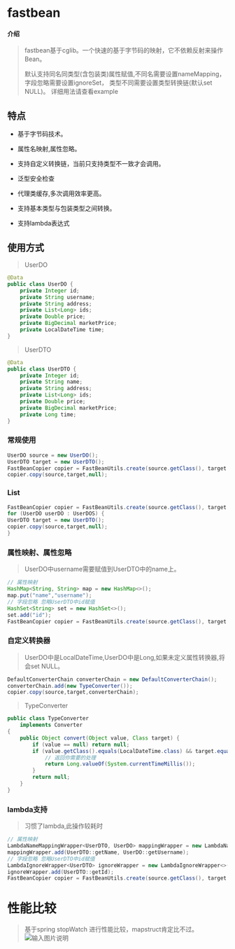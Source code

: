 # fastbean

#### 介绍
> fastbean基于cglib。一个快速的基于字节码的映射，它不依赖反射来操作Bean。
> 
> 默认支持同名同类型(含包装类)属性赋值,不同名需要设置nameMapping，字段忽略需要设置ignoreSet，
> 类型不同需要设置类型转换链(默认set NULL)。
> 详细用法请查看example
## 特点
- 基于字节码技术。
- 属性名映射,属性忽略。

- 支持自定义转换链，当前只支持类型不一致才会调用。
- 泛型安全检查  
- 代理类缓存,多次调用效率更高。
- 支持基本类型与包装类型之间转换。
- 支持lambda表达式
## 使用方式
> UserDO

```java
@Data
public class UserDO {
    private Integer id;
    private String username;
    private String address;
    private List<Long> ids;
    private Double price;
    private BigDecimal marketPrice;
    private LocalDateTime time;
}
```
> UserDTO

```java
@Data
public class UserDTO {
    private Integer id;
    private String name;
    private String address;
    private List<Long> ids;
    private Double price;
    private BigDecimal marketPrice;
    private Long time;
}
```
 ### 常规使用
 ```java
UserDO source = new UserDO();
UserDTO target = new UserDTO();
FastBeanCopier copier = FastBeanUtils.create(source.getClass(), target.getClass());
copier.copy(source,target,null);
```
### List
```java
FastBeanCopier copier = FastBeanUtils.create(source.getClass(), target.getClass()); // 此步耗时,不建议放到循环
for (UserDO userDO : UserDOS) {
UserDTO target = new UserDTO();
copier.copy(source,target,null);
}
```
### 属性映射、属性忽略
> UserDO中username需要赋值到UserDTO中的name上。
```java
// 属性映射
HashMap<String, String> map = new HashMap<>();
map.put("name","username");
// 字段忽略 忽略UserDTO中id赋值
HashSet<String> set = new HashSet<>();
set.add("id");
FastBeanCopier copier = FastBeanUtils.create(source.getClass(), target.getClass(), map, set); 

```
### 自定义转换器
> UserDO中是LocalDateTime,UserDO中是Long,如果未定义属性转换器,将会set NULL。

```java
DefaultConverterChain converterChain = new DefaultConverterChain();
converterChain.add(new TypeConverter());
copier.copy(source,target,converterChain);

```
> TypeConverter

```java
public class TypeConverter
    implements Converter
{
    public Object convert(Object value, Class target) {
        if (value == null) return null; 
        if (value.getClass().equals(LocalDateTime.class) && target.equals(Long.class)) {
            // 返回你需要的处理
            return Long.valueOf(System.currentTimeMillis());
        }
        return null;
    }
}
```
### lambda支持
> 习惯了lambda,此操作较耗时
```java
// 属性映射
LambdaNameMappingWrapper<UserDTO, UserDO> mappingWrapper = new LambdaNameMappingWrapper<>();
mappingWrapper.add(UserDTO::getName, UserDO::getUsername);
// 字段忽略 忽略UserDTO中id赋值
LambdaIgnoreWrapper<UserDTO> ignoreWrapper = new LambdaIgnoreWrapper<>();
ignoreWrapper.add(UserDTO::getId);
FastBeanCopier copier = FastBeanUtils.create(source.getClass(), target.getClass(), mappingWrapper, ignoreWrapper);
```
# 性能比较
> 基于spring stopWatch 进行性能比较，mapstruct肯定比不过。
![输入图片说明](https://images.gitee.com/uploads/images/2021/1212/235044_f4dd9d77_7650717.png "屏幕截图.png")